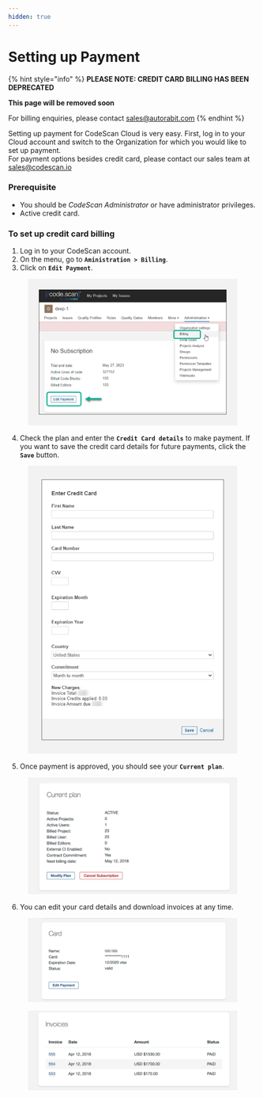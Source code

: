 ```yaml
---
hidden: true
---
```


# Setting up Payment

{% hint style="info" %}
**PLEASE NOTE: CREDIT CARD BILLING HAS BEEN DEPRECATED**

**This page will be removed soon**

For billing enquiries, please contact [sales@autorabit.com](mailto:sales@autorabit.com)
{% endhint %}

Setting up payment for CodeScan Cloud is very easy. First, log in to your Cloud account and switch to the Organization for which you would like to set up payment.\
For payment options besides credit card, please contact our sales team at [sales@codescan.io](https://sales@codescan.io/)

### Prerequisite <a href="#prerequisite" id="prerequisite"></a>

* You should be _CodeScan Administrator_ or have administrator privileges.
* Active credit card.

### To set up credit card billing <a href="#to-set-up-credit-card-billing" id="to-set-up-credit-card-billing"></a>

1. Log in to your CodeScan account.
2. On the menu, go to **`Aministration > Billing`**.
3. Click on **`Edit Payment`**.

<figure><img src="../../../../.gitbook/assets/image (39) (1) (1) (1) (1) (1) (1) (1) (1) (1) (1) (1) (1) (1) (1) (1).png" alt="" width="450"><figcaption></figcaption></figure>

4. Check the plan and enter the **`Credit Card details`** to make payment. If you want to save the credit card details for future payments, click the **`Save`** button.

<figure><img src="../../../../.gitbook/assets/image (40) (1) (1) (1) (1) (1) (1) (1) (1) (1) (1) (1) (1) (1) (1) (1).png" alt="" width="461"><figcaption></figcaption></figure>

5. Once payment is approved, you should see your **`Current plan`**.

<figure><img src="../../../../.gitbook/assets/image (41) (1) (1) (1) (1) (1) (1) (1) (1) (1) (1) (1) (1) (1) (1) (1).png" alt="" width="563"><figcaption></figcaption></figure>

6. You can edit your card details and download invoices at any time.

<figure><img src="../../../../.gitbook/assets/image (42) (1) (1) (1) (1) (1) (1) (1) (1) (1) (1) (1) (1) (1) (1) (1).png" alt="" width="563"><figcaption></figcaption></figure>

<figure><img src="../../../../.gitbook/assets/image (43) (1) (1) (1) (1) (1) (1) (1) (1) (1) (1) (1) (1) (1) (1) (1).png" alt="" width="563"><figcaption></figcaption></figure>
